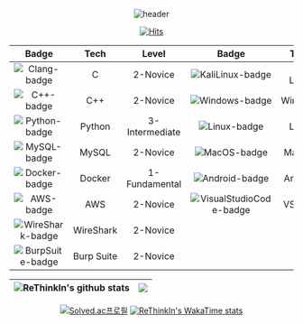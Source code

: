 <div align="center">
  
![header](https://capsule-render.vercel.app/api?type=venom&height=300&color=gradient&text=Done%20Is%20Better%20Than%20Perfect&fontColor=111111&fontAlignY=40&animation=twinkling&stroke=00FF00&strokeWidth=2&desc=ReThinkIn&descSize=30&fontSize=60)

[![Hits](https://hits.sh/github.com/ymiwm.svg?view=today-total&style=for-the-badge&logo=github)](https://hits.sh/github.com/ymiwm/)

|Badge|Tech|Level|Badge|Tech|Level|
|:----------------:|:----------------:|:----------------:|:----------------:|:----------------:|:----------------:|
|![Clang-badge](https://img.shields.io/badge/C-A8B9CC?style=for-the-badge&logo=C&logoColor=white)|C|2-Novice|![KaliLinux-badge](https://img.shields.io/badge/KaliLinux-557C94?style=for-the-badge&logo=kalilinux&logoColor=white)|Kali Linux|2-Novice|
|![C++-badge](https://img.shields.io/badge/C++-00599C?style=for-the-badge&logo=C%2B%2B&logoColor=white)|C++|2-Novice|![Windows-badge](https://img.shields.io/badge/Windows-0078D4?style=for-the-badge&logo=windows&logoColor=white)|Windows|3-Intermediate|
|![Python-badge](https://img.shields.io/badge/Python-3776AB?style=for-the-badge&logo=Python&logoColor=white)|Python|3-Intermediate|![Linux-badge](https://img.shields.io/badge/Linux-FCC624?style=for-the-badge&logo=linux&logoColor=white)|Linux|2-Novice|
|![MySQL-badge](https://img.shields.io/badge/MySQL-4479A1?style=for-the-badge&logo=MySQL&logoColor=white)|MySQL|2-Novice|![MacOS-badge](https://img.shields.io/badge/MacOS-000000?style=for-the-badge&logo=macos&logoColor=white)|Mac OS|2-Novice|
|![Docker-badge](https://img.shields.io/badge/Docker-2496ED?style=for-the-badge&logo=Docker&logoColor=white)|Docker|1-Fundamental|![Android-badge](https://img.shields.io/badge/Android-34A853?style=for-the-badge&logo=Android&logoColor=white)|Android|1-Fundamental|
|![AWS-badge](https://img.shields.io/badge/Amazon_AWS-232F3E?style=for-the-badge&logo=AmazonAWS&logoColor=white)|AWS|2-Novice|![VisualStudioCode-badge](https://img.shields.io/badge/VSCode-007ACC?style=for-the-badge&logo=visualstudiocode&logoColor=white)|VSCode|3-Intermediate|
|![WireShark-badge](https://img.shields.io/badge/WireShark-1679A7?style=for-the-badge&logo=WireShark&logoColor=white)|WireShark|2-Novice|
|![BurpSuite-badge](https://img.shields.io/badge/Burp_Suite-FF6633?style=for-the-badge&logo=BurpSuite&logoColor=white)|Burp Suite|2-Novice|

|<img align="center" src="https://github-readme-stats.vercel.app/api?username=ymiwm&show_icons=true&include_all_commits=true&hide_border=true" alt="ReThinkIn's github stats"/>|<img align="center" src="https://github-readme-stats.vercel.app/api/top-langs/?username=ymiwm&layout=compact&hide_border=true"/>|
|----------------|----------------|

[![Solved.ac프로필](http://mazassumnida.wtf/api/v2/generate_badge?boj=lmistd0322)](https://solved.ac/lmistd0322)
[![ReThinkIn's WakaTime stats](https://github-readme-stats.vercel.app/api/wakatime?username=@ymiwm)](https://wakatime.com/@ymiwm)


</div>

<!--
NA - Not Applicable.
1 - Fundamental Awareness (basic knowledge)
2 - Novice (limited experience)
3 - Intermediate (practical application)
4 - Advanced (applied theory)
5 - Expert (recognized authority)
-->

<!--
**ymiwm/ymiwm** is a ✨ _special_ ✨ repository because its `README.md` (this file) appears on your GitHub profile.

### Hi there 👋

Here are some ideas to get you started:

- 🔭 I’m currently working on ****
- 🌱 I’m currently learning ****
- 👯 I’m looking to collaborate on ****
- 🤔 I’m looking for help with ****
- 💬 Ask me about ****
- 📫 How to reach me: ****
- 😄 Pronouns: ****
- ⚡ Fun fact: ****
-->
